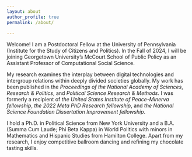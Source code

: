 ```yaml
---
layout: about
author_profile: true
permalink: /about/
 
---
```


Welcome! I am a Postdoctoral Fellow at the University of Pennsylvania (Institute for the Study of Citizens and Politics). In the Fall of 2024, I will be joining Georgetown University’s McCourt School of Public Policy as an Assistant Professor of Computational Social Science.

My research examines the interplay between digital technologies and intergroup relations within deeply divided societies globally. My work has been published in the *Proceedings of the National Academy of Sciences*, *Research & Politics*, and *Political Science Research & Methods*. I was formerly a recipient of *the United States Institute of Peace-Minerva fellowship*, *the 2022 Meta PhD Research fellowship*, and *the National Science Foundation Dissertation Improvement fellowship*.

I hold a Ph.D. in Political Science from New York University and a B.A. (Summa Cum Laude; Phi Beta Kappa) in World Politics with minors in Mathematics and Hispanic Studies from Hamilton College. Apart from my research, I enjoy competitive ballroom dancing and refining my chocolate tasting skills.
